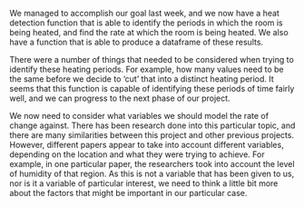 We managed to accomplish our goal last week, and we now have a heat detection function that is able to identify the periods in which the room is being heated, and find the rate at which the room is being heated. We also have a function that is able to produce a dataframe of these results.

There were a number of things that needed to be considered when trying to identify these heating periods. For example, how many values need to be the same before we decide to ‘cut’ that into a distinct heating period. It seems that this function is capable of identifying these periods of time fairly well, and we can progress to the next phase of our project. 

We now need to consider what variables we should model the rate of change against. There has been research done into this particular topic, and there are many similarities between this project and other previous projects. However, different papers appear to take into account different variables, depending on the location and what they were trying to achieve. For example, in one particular paper, the researchers took into account the level of humidity of that region. As this is not a variable that has been given to us, nor is it a variable of particular interest, we need to think a little bit more about the factors that might be important in our particular case. 
